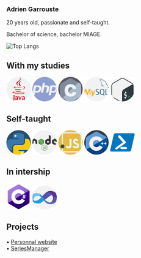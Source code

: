 ### Adrien Garrouste

20 years old, passionate and self-taught.  

Bachelor of science, bachelor MIAGE.  

![Top Langs](https://github-readme-stats.vercel.app/api/top-langs/?username=1-irdA&exclude_repo=SeriesManager,Website&langs_count=10)

## With my studies

![Alt text](images/java.png?raw=true "Java")
![Alt text](images/php.png?raw=true "PHP")
![Alt text](images/c.png?raw=true "C")
![Alt text](images/mysql.png?raw=true "MySQL")
![Alt text](images/gnu-bash.png?raw=true "Bash")

## Self-taught

![Alt text](images/python.png?raw=true "Python")
![Alt text](images/nodejs.png?raw=true "NodeJS")
![Alt text](images/javascript.png?raw=true "JS")
![Alt text](images/cpp.png?raw=true "C++")
![Alt text](images/powershell.png?raw=true "Powershell")

## In intership

![Alt text](images/cs.png?raw=true "C#")
![Alt text](images/visual-basic.png?raw=true "VB")

## Projects

• <a href="https://1irda.alwaysdata.net/">Personnal website</a>   
• <a href="https://seriesmanager.alwaysdata.net/">SeriesManager</a>  

